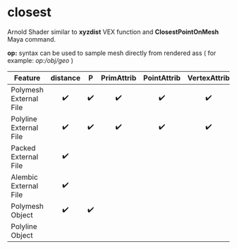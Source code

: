 # closest
 Arnold Shader similar to **xyzdist** VEX function and **ClosestPointOnMesh** Maya command.

**op:** syntax can be used to sample mesh directly from rendered ass ( for example: *op:/obj/geo* )


Feature | distance | P | PrimAttrib | PointAttrib | VertexAttrib
---|:---:|:---:|:---:|:---:|:---:
Polymesh External File | :heavy_check_mark: | :heavy_check_mark: | :heavy_check_mark: | :heavy_check_mark: | :heavy_check_mark:
Polyline External File | :heavy_check_mark: | :heavy_check_mark: | :heavy_check_mark: | :heavy_check_mark: | :heavy_check_mark:
Packed External File | :heavy_check_mark:
Alembic External File | :heavy_check_mark: 
Polymesh Object | :heavy_check_mark: | :heavy_check_mark:
Polyline Object |

